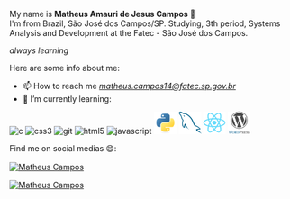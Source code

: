 My name is **Matheus Amauri de Jesus Campos** 👋 <br>
I'm from Brazil, São José dos Campos/SP.
Studying, 3th period, Systems Analysis and Development at the Fatec - São José dos Campos. <br>

*always learning*

<!--
**justhenrique/justhenrique** is a ✨ _special_ ✨ repository because its `README.md` (this file) appears on your GitHub profile.
-->
Here are some info about me: 

- 📫 How to reach me *matheus.campos14@fatec.sp.gov.br*
- 🌱 I’m currently learning: 
 <p align="left">
  <img src="https://devicons.github.io/devicon/devicon.git/icons/c/c-original.svg" alt="c" width="40" height="40"/>
  <img src="https://devicons.github.io/devicon/devicon.git/icons/css3/css3-original-wordmark.svg" alt="css3" width="40" height="40"/>
  <img src="https://www.vectorlogo.zone/logos/git-scm/git-scm-icon.svg" alt="git" width="40" height="40"/>
  <img src="https://devicons.github.io/devicon/devicon.git/icons/html5/html5-original-wordmark.svg" alt="html5" width="40" height="40"/>
  <img src="https://devicons.github.io/devicon/devicon.git/icons/javascript/javascript-original.svg" alt="javascript" width="40" height="40"/>
  <img src="https://github.com/devicons/devicon/blob/master/icons/python/python-original.svg" alt="python" width="40" heigth="40"/>
  <img src="https://github.com/devicons/devicon/blob/master/icons/mysql/mysql-original.svg" alt="mysql" width="40" heigth="40"/>
  <img src="https://github.com/devicons/devicon/blob/master/icons/react/react-original.svg" alt="react" width="40" heigth="40"/>
  <img src="https://github.com/devicons/devicon/blob/master/icons/wordpress/wordpress-original.svg" alt="wordpress" width="40" heigth="40"/>
</p>
 

<p align="center">

Find me on social medias 😄: <br> 

<a href="https://www.linkedin.com/in/matheus-campos-9b8550192/" target="blank"><img align="center" src="https://cdn.jsdelivr.net/npm/simple-icons@3.0.1/icons/linkedin.svg" alt="Matheus Campos" height="30" width="30" /></a>

<a href="https://www.instagram.com/matheuscampos_450/" target="blank"><img align="center" src="https://cdn.jsdelivr.net/npm/simple-icons@3.0.1/icons/instagram.svg" alt="Matheus Campos" height="30" width="30" /></a>
</p>
